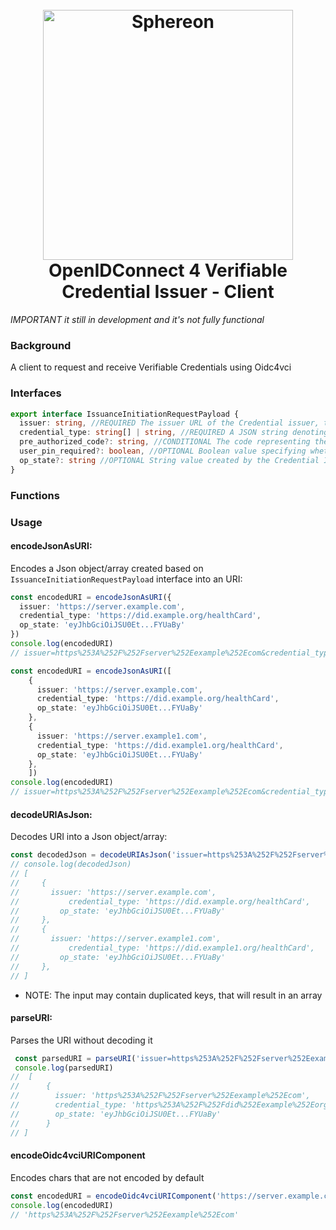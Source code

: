 <h1 align="center">
  <br>
  <a href="https://www.sphereon.com"><img src="https://sphereon.com/content/themes/sphereon/assets/img/logo.svg" alt="Sphereon" width="400"></a>
    <br>OpenIDConnect 4 Verifiable Credential Issuer - Client 
  <br>
</h1>

_IMPORTANT it still in development and it's not fully functional_

### Background 

A client to request and receive Verifiable Credentials using Oidc4vci

### Interfaces

```typescript
export interface IssuanceInitiationRequestPayload {
  issuer: string, //REQUIRED The issuer URL of the Credential issuer, the Wallet is requested to obtain one or more Credentials from.
  credential_type: string[] | string, //REQUIRED A JSON string denoting the type of the Credential the Wallet shall request
  pre_authorized_code?: string, //CONDITIONAL The code representing the issuer's authorization for the Wallet to obtain Credentials of a certain type. This code MUST be short lived and single-use. MUST be present in a pre-authorized code flow.
  user_pin_required?: boolean, //OPTIONAL Boolean value specifying whether the issuer expects presentation of a user PIN along with the Token Request in a pre-authorized code flow. Default is false.
  op_state?: string //OPTIONAL String value created by the Credential Issuer and opaque to the Wallet that is used to bind the sub-sequent authentication request with the Credential Issuer to a context set up during previous steps
}
```

### Functions

### Usage

#### encodeJsonAsURI:

Encodes a Json object/array created based on `IssuanceInitiationRequestPayload` interface into an URI:

```typescript
const encodedURI = encodeJsonAsURI({
  issuer: 'https://server.example.com',
  credential_type: 'https://did.example.org/healthCard',
  op_state: 'eyJhbGciOiJSU0Et...FYUaBy'
})
console.log(encodedURI)
// issuer=https%253A%252F%252Fserver%252Eexample%252Ecom&credential_type=https%253A%252F%252Fdid%252Eexample%252Eorg%252FhealthCard&op_state=eyJhbGciOiJSU0Et...FYUaBy
```

```typescript
const encodedURI = encodeJsonAsURI([
    {
      issuer: 'https://server.example.com',
      credential_type: 'https://did.example.org/healthCard',
      op_state: 'eyJhbGciOiJSU0Et...FYUaBy'
    },
    {
      issuer: 'https://server.example1.com',
      credential_type: 'https://did.example1.org/healthCard',
      op_state: 'eyJhbGciOiJSU0Et...FYUaBy'
    },
    ])
console.log(encodedURI)
// issuer=https%253A%252F%252Fserver%252Eexample%252Ecom&credential_type=https%253A%252F%252Fdid%252Eexample%252Eorg%252FhealthCard&op_state=eyJhbGciOiJSU0Et...FYUaBy&issuer=https%253A%252F%252Fserver%252Eexample%252Ecom&credential_type=https%253A%252F%252Fdid%252Eexample%252Eorg%252FhealthCard&op_state=eyJhbGciOiJSU0Et...FYUaBy
```

#### decodeURIAsJson:

Decodes URI into a Json object/array:

```typescript
const decodedJson = decodeURIAsJson('issuer=https%253A%252F%252Fserver%252Eexample%252Ecom&credential_type=https%253A%252F%252Fdid%252Eexample%252Eorg%252FhealthCard&op_state=eyJhbGciOiJSU0Et...FYUaBy&issuer=https%253A%252F%252Fserver%252Eexample1%252Ecom&credential_type=https%253A%252F%252Fdid%252Eexample1%252Eorg%252FhealthCard&op_state=eyJhbGciOiJSU0Et...FYUaBy')
// console.log(decodedJson)
// [
//     {
//       issuer: 'https://server.example.com',
//           credential_type: 'https://did.example.org/healthCard',
//         op_state: 'eyJhbGciOiJSU0Et...FYUaBy'
//     },
//     {
//       issuer: 'https://server.example1.com',
//           credential_type: 'https://did.example1.org/healthCard',
//         op_state: 'eyJhbGciOiJSU0Et...FYUaBy'
//     },
// ]
```
* NOTE: The input may contain duplicated keys, that will result in an array

#### parseURI:

Parses the URI without decoding it

```typescript
 const parsedURI = parseURI('issuer=https%253A%252F%252Fserver%252Eexample%252Ecom&credential_type=https%253A%252F%252Fdid%252Eexample%252Eorg%252FhealthCard&op_state=eyJhbGciOiJSU0Et...FYUaBy')
 console.log(parsedURI)
//  [
//      {
//        issuer: 'https%253A%252F%252Fserver%252Eexample%252Ecom',
//        credential_type: 'https%253A%252F%252Fdid%252Eexample%252Eorg%252FhealthCard',
//        op_state: 'eyJhbGciOiJSU0Et...FYUaBy'
//      }
// ]
```

#### encodeOidc4vciURIComponent

Encodes chars that are not encoded by default

```typescript
const encodedURI = encodeOidc4vciURIComponent('https://server.example.com');
console.log(encodedURI)
// 'https%253A%252F%252Fserver%252Eexample%252Ecom'
```
